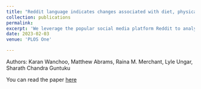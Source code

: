 ```yaml
---
title: "Reddit language indicates changes associated with diet, physical activity, substance use, and smoking during COVID-19"
collection: publications
permalink: 
excerpt: 'We leverage the popular social media platform Reddit to analyze 1 million posts between January 6, 2019, to January 5, 2021, from 22 different communities (i.e., subreddits) that belong to four broader groups—diet, physical activity, substance use, and smoking. We identified that before the COVID-19 pandemic, posts involved sharing information about vacation, international travel, work, family, consumption of illicit substances, vaping, and alcohol, whereas during the pandemic, posts contained emotional content associated with quarantine, withdrawal symptoms, anxiety, attempts to quit smoking, cravings, weight loss, and physical fitness.'
date: 2023-02-03
venue: 'PLOS One'

---
```


Authors: Karan Wanchoo, Matthew Abrams, Raina M. Merchant, Lyle Ungar, Sharath Chandra Guntuku


You can read the paper [here](https://journals.plos.org/plosone/article?id=10.1371/journal.pone.0280337)
